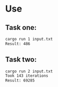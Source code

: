 # Use

## Task one:

```sh
cargo run 1 input.txt
Result: 486
```

## Task two:

```sh
cargo run 2 input.txt
Took 143 iterations
Result: 69285
```
